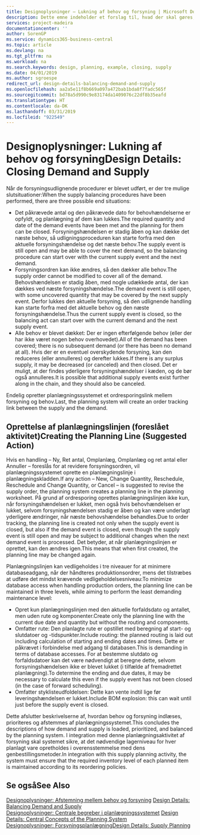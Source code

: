 ```yaml
---
title: Designoplysninger – Lukning af behov og forsyning | Microsoft Docs
description: Dette emne indeholder et forslag til, hvad der skal gøres, når du udfører forsyningsudlignende procedurer.
services: project-madeira
documentationcenter: ''
author: SorenGP
ms.service: dynamics365-business-central
ms.topic: article
ms.devlang: na
ms.tgt_pltfrm: na
ms.workload: na
ms.search.keywords: design, planning, example, closing, supply
ms.date: 04/01/2019
ms.author: sgroespe
redirect_url: design-details-balancing-demand-and-supply
ms.openlocfilehash: aa2a5e11f8b669a097a472bab1bda8f7fadc565f
ms.sourcegitcommit: bd78a5d990c9e83174da1409076c22df8b35eafd
ms.translationtype: HT
ms.contentlocale: da-DK
ms.lasthandoff: 03/31/2019
ms.locfileid: "922549"
---
```

# <a name="design-details-closing-demand-and-supply"></a><span data-ttu-id="ec316-103">Designoplysninger: Lukning af behov og forsyning</span><span class="sxs-lookup"><span data-stu-id="ec316-103">Design Details: Closing Demand and Supply</span></span>
<span data-ttu-id="ec316-104">Når de forsyningsudlignende procedurer er blevet udført, er der tre mulige slutsituationer:</span><span class="sxs-lookup"><span data-stu-id="ec316-104">When the supply balancing procedures have been performed, there are three possible end situations:</span></span>  

* <span data-ttu-id="ec316-105">Det påkrævede antal og den påkrævede dato for behovhændelserne er opfyldt, og planlægning af dem kan lukkes.</span><span class="sxs-lookup"><span data-stu-id="ec316-105">The required quantity and date of the demand events have been met and the planning for them can be closed.</span></span> <span data-ttu-id="ec316-106">Forsyningshændelsen er stadig åben og kan dække det næste behov, så udligningsproceduren kan starte forfra med den aktuelle forsyningshændelse og det næste behov.</span><span class="sxs-lookup"><span data-stu-id="ec316-106">The supply event is still open and may be able to cover the next demand, so the balancing procedure can start over with the current supply event and the next demand.</span></span>  
* <span data-ttu-id="ec316-107">Forsyningsordren kan ikke ændres, så den dækker alle behov.</span><span class="sxs-lookup"><span data-stu-id="ec316-107">The supply order cannot be modified to cover all of the demand.</span></span> <span data-ttu-id="ec316-108">Behovshændelsen er stadig åben, med nogle udækkede antal, der kan dækkes ved næste forsyningshændelse.</span><span class="sxs-lookup"><span data-stu-id="ec316-108">The demand event is still open, with some uncovered quantity that may be covered by the next supply event.</span></span> <span data-ttu-id="ec316-109">Derfor lukkes den aktuelle forsyning, så den udlignende handling kan starte forfra med det aktuelle behov og den næste forsyningshændelse.</span><span class="sxs-lookup"><span data-stu-id="ec316-109">Thus the current supply event is closed, so the balancing act can start over with the current demand and the next supply event.</span></span>  
* <span data-ttu-id="ec316-110">Alle behov er blevet dækket: Der er ingen efterfølgende behov (eller der har ikke været nogen behov overhovedet).</span><span class="sxs-lookup"><span data-stu-id="ec316-110">All of the demand has been covered; there is no subsequent demand (or there has been no demand at all).</span></span> <span data-ttu-id="ec316-111">Hvis der er en eventuel overskydende forsyning, kan den reduceres (eller annulleres) og derefter lukkes.</span><span class="sxs-lookup"><span data-stu-id="ec316-111">If there is any surplus supply, it may be decreased (or canceled) and then closed.</span></span> <span data-ttu-id="ec316-112">Det er muligt, at der findes yderligere forsyningshændelser i kæden, og de bør også annulleres.</span><span class="sxs-lookup"><span data-stu-id="ec316-112">It is possible that additional supply events exist further along in the chain, and they should also be canceled.</span></span>  

<span data-ttu-id="ec316-113">Endelig opretter planlægningssystemet et ordresporingslink mellem forsyning og behov.</span><span class="sxs-lookup"><span data-stu-id="ec316-113">Last, the planning system will create an order tracking link between the supply and the demand.</span></span>  

## <a name="creating-the-planning-line-suggested-action"></a><span data-ttu-id="ec316-114">Oprettelse af planlægningslinjen (foreslået aktivitet)</span><span class="sxs-lookup"><span data-stu-id="ec316-114">Creating the Planning Line (Suggested Action)</span></span>  
<span data-ttu-id="ec316-115">Hvis en handling – Ny, Ret antal, Omplanlæg, Omplanlæg og ret antal eller Annuller – foreslås for at revidere forsyningsordren, vil planlægningssystemet oprette en planlægningslinje i planlægningskladden.</span><span class="sxs-lookup"><span data-stu-id="ec316-115">If any action – New, Change Quantity, Reschedule, Reschedule and Change Quantity, or Cancel – is suggested to revise the supply order, the planning system creates a planning line in the planning worksheet.</span></span> <span data-ttu-id="ec316-116">På grund af ordresporing oprettes planlægningslinjen ikke kun, når forsyningshændelsen er lukket, men også hvis behovhændelsen er lukket, selvom forsyningshændelsen stadig er åben og kan være underlagt yderligere ændringer, når næste behovshændelse behandles.</span><span class="sxs-lookup"><span data-stu-id="ec316-116">Due to order tracking, the planning line is created not only when the supply event is closed, but also if the demand event is closed, even though the supply event is still open and may be subject to additional changes when the next demand event is processed.</span></span> <span data-ttu-id="ec316-117">Det betyder, at når planlægningslinjen er oprettet, kan den ændres igen.</span><span class="sxs-lookup"><span data-stu-id="ec316-117">This means that when first created, the planning line may be changed again.</span></span>  

<span data-ttu-id="ec316-118">Planlægningslinjen kan vedligeholdes i tre niveauer for at minimere databaseadgang, når der håndteres produktionsordrer, mens det tilstræbes at udføre det mindst krævende vedligeholdelsesniveau:</span><span class="sxs-lookup"><span data-stu-id="ec316-118">To minimize database access when handling production orders, the planning line can be maintained in three levels, while aiming to perform the least demanding maintenance level:</span></span>  

* <span data-ttu-id="ec316-119">Opret kun planlægningslinjen med den aktuelle forfaldsdato og antallet, men uden rute og komponenter.</span><span class="sxs-lookup"><span data-stu-id="ec316-119">Create only the planning line with the current due date and quantity but without the routing and components.</span></span>  
* <span data-ttu-id="ec316-120">Omfatter rute: Den planlagte rute er opstillet med beregning af start- og slutdatoer og -tidspunkter.</span><span class="sxs-lookup"><span data-stu-id="ec316-120">Include routing: the planned routing is laid out including calculation of starting and ending dates and times.</span></span> <span data-ttu-id="ec316-121">Dette er påkrævet i forbindelse med adgang til databasen.</span><span class="sxs-lookup"><span data-stu-id="ec316-121">This is demanding in terms of database accesses.</span></span> <span data-ttu-id="ec316-122">For at bestemme slutdato og forfaldsdatoer kan det være nødvendigt at beregne dette, selvom forsyningshændelsen ikke er blevet lukket (i tilfælde af fremadrettet planlægning).</span><span class="sxs-lookup"><span data-stu-id="ec316-122">To determine the ending and due dates, it may be necessary to calculate this even if the supply event has not been closed (in the case of forward scheduling).</span></span>  
* <span data-ttu-id="ec316-123">Omfatter styklisteudfoldelsen: Dette kan vente indtil lige før leveringshændelsen er lukket.</span><span class="sxs-lookup"><span data-stu-id="ec316-123">Include BOM explosion: this can wait until just before the supply event is closed.</span></span>  

<span data-ttu-id="ec316-124">Dette afslutter beskrivelserne af, hvordan behov og forsyning indlæses, prioriteres og afstemmes af planlægningssystemet.</span><span class="sxs-lookup"><span data-stu-id="ec316-124">This concludes the descriptions of how demand and supply is loaded, prioritized, and balanced by the planning system.</span></span> <span data-ttu-id="ec316-125">I integration med denne planlægningsaktivitet af forsyning skal systemet sikre, at det nødvendige lagerniveau for hver planlagt vare opretholdes i overensstemmelse med dens genbestillingsmetoder.</span><span class="sxs-lookup"><span data-stu-id="ec316-125">In integration with this supply planning activity, the system must ensure that the required inventory level of each planned item is maintained according to its reordering policies.</span></span>  

## <a name="see-also"></a><span data-ttu-id="ec316-126">Se også</span><span class="sxs-lookup"><span data-stu-id="ec316-126">See Also</span></span>  
<span data-ttu-id="ec316-127">[Designoplysninger: Afstemning mellem behov og forsyning](design-details-balancing-demand-and-supply.md) </span><span class="sxs-lookup"><span data-stu-id="ec316-127">[Design Details: Balancing Demand and Supply](design-details-balancing-demand-and-supply.md) </span></span>  
<span data-ttu-id="ec316-128">[Designoplysninger: Centrale begreber i planlægningssystemet](design-details-central-concepts-of-the-planning-system.md) </span><span class="sxs-lookup"><span data-stu-id="ec316-128">[Design Details: Central Concepts of the Planning System](design-details-central-concepts-of-the-planning-system.md) </span></span>  
[<span data-ttu-id="ec316-129">Designoplysninger: Forsyningsplanlægning</span><span class="sxs-lookup"><span data-stu-id="ec316-129">Design Details: Supply Planning</span></span>](design-details-supply-planning.md)

